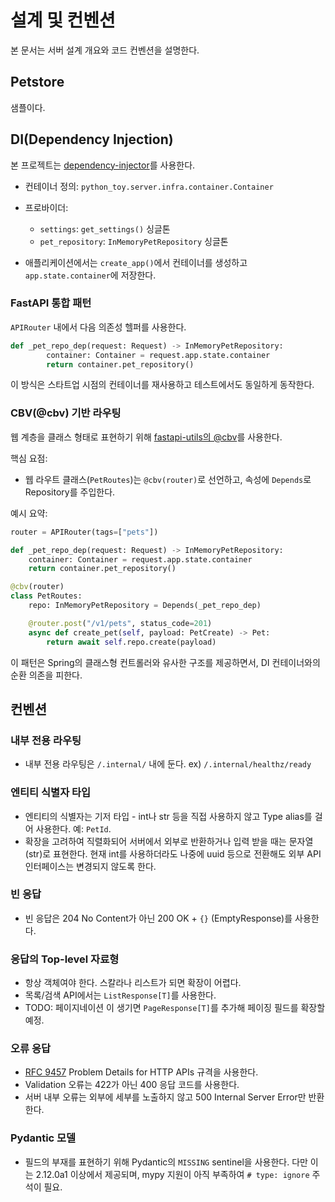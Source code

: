 # 설계 및 컨벤션

본 문서는 서버 설계 개요와 코드 컨벤션을 설명한다.

## Petstore

샘플이다.

## DI(Dependency Injection)

본 프로젝트는 [dependency-injector](https://python-dependency-injector.ets-labs.org/)를 사용한다.

* 컨테이너 정의: `python_toy.server.infra.container.Container`
* 프로바이더:
  - `settings`: `get_settings()` 싱글톤
  - `pet_repository`: `InMemoryPetRepository` 싱글톤

* 애플리케이션에서는 `create_app()`에서 컨테이너를 생성하고 `app.state.container`에 저장한다.

### FastAPI 통합 패턴

`APIRouter` 내에서 다음 의존성 헬퍼를 사용한다.

```py
def _pet_repo_dep(request: Request) -> InMemoryPetRepository:
		container: Container = request.app.state.container
		return container.pet_repository()
```

이 방식은 스타트업 시점의 컨테이너를 재사용하고 테스트에서도 동일하게 동작한다.

### CBV(@cbv) 기반 라우팅

웹 계층을 클래스 형태로 표현하기 위해 [fastapi-utils의 @cbv](https://fastapi-utils.davidmontague.xyz/user-guide/class-based-views/)를 사용한다.

핵심 요점:

* 웹 라우트 클래스(`PetRoutes`)는 `@cbv(router)`로 선언하고, 속성에 `Depends`로 Repository를 주입한다.

예시 요약:

```python
router = APIRouter(tags=["pets"])

def _pet_repo_dep(request: Request) -> InMemoryPetRepository:
	container: Container = request.app.state.container
	return container.pet_repository()

@cbv(router)
class PetRoutes:
	repo: InMemoryPetRepository = Depends(_pet_repo_dep)

	@router.post("/v1/pets", status_code=201)
	async def create_pet(self, payload: PetCreate) -> Pet:
		return await self.repo.create(payload)
```

이 패턴은 Spring의 클래스형 컨트롤러와 유사한 구조를 제공하면서, DI 컨테이너와의 순환 의존을 피한다.

## 컨벤션

### 내부 전용 라우팅

* 내부 전용 라우팅은 `/.internal/` 내에 둔다. ex) `/.internal/healthz/ready`

### 엔티티 식별자 타입

* 엔티티의 식별자는 기저 타입 - int나 str 등을 직접 사용하지 않고 Type alias를 걸어 사용한다. 예: `PetId`.
* 확장을 고려하여 직렬화되어 서버에서 외부로 반환하거나 입력 받을 때는 문자열(str)로 표현한다. 현재 int를 사용하더라도 나중에 uuid 등으로 전환해도 외부 API 인터페이스는 변경되지 않도록 한다.

### 빈 응답

* 빈 응답은 204 No Content가 아닌 200 OK + `{}` (EmptyResponse)를 사용한다.

### 응답의 Top-level 자료형

* 항상 객체여야 한다. 스칼라나 리스트가 되면 확장이 어렵다.
* 목록/검색 API에서는 `ListResponse[T]`를 사용한다.
* TODO: 페이지네이션 이 생기면 `PageResponse[T]`를 추가해 페이징 필드를 확장할 예정.

### 오류 응답

* [RFC 9457](https://www.rfc-editor.org/rfc/rfc9457.html) Problem Details for HTTP APIs 규격을 사용한다.
* Validation 오류는 422가 아닌 400 응답 코드를 사용한다.
* 서버 내부 오류는 외부에 세부를 노출하지 않고 500 Internal Server Error만 반환한다.

### Pydantic 모델

* 필드의 부재를 표현하기 위해 Pydantic의 `MISSING` sentinel을 사용한다. 다만 이는 2.12.0a1 이상에서 제공되며, mypy 지원이 아직 부족하여 `# type: ignore` 주석이 필요.
